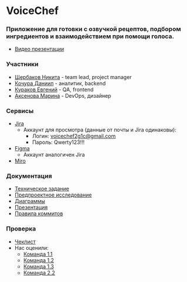 # VoiceChef

### Приложение для готовки с озвучкой рецептов, подбором ингредиентов и взаимодействием при помощи голоса.
* [Видео презентации](https://drive.google.com/file/d/1Lue6Il603UtwVpSEQiSF3k9dcCr9zZRc/view?usp=sharing)

### Участники
* [Щербаков Никита](https://github.com/Nikas2604) - team lead, project manager
* [Кочура Даниил](https://github.com/Kingofthedivanich) - аналитик, backend
* [Кураков Евгений](https://github.com/Risexxd) - QA, frontend
* [Аксенова Марина](https://github.com/hhskt) - DevOps, дизайнер
### Сервисы
* [Jira](https://voicechefapp.atlassian.net/jira/core/projects/VC/board?groupBy=status)
  * Аккаунт для просмотра (данные от почты и Jira одинаковы):
    * Логин: voicechef2g1c@gmail.com
    * Пароль: Qwerty123!!!
* [Figma](https://www.figma.com/design/f7jYuE97cM14pLokEtdwPN/VoiceChef?node-id=0-1&p=f&t=xuQs1zSbPNAgo6gQ-0)
  * Аккаунт аналогичен Jira
* [Miro](https://miro.com/app/board/uXjVIMGWVtc=/?share_link_id=181449537556)

### Документация
* [Техническое задание](https://github.com/2group1team/VoiceChef/blob/master/Documentation/%D0%A2%D0%B5%D1%85%D0%BD%D0%B8%D1%87%D0%B5%D1%81%D0%BA%D0%BE%D0%B5%20%D0%B7%D0%B0%D0%B4%D0%B0%D0%BD%D0%B8%D0%B5.docx)
* [Предпроектное исследование](https://github.com/2group1team/VoiceChef/blob/master/Documentation/%D0%9F%D1%80%D0%B5%D0%B4%D0%BF%D1%80%D0%BE%D0%B5%D0%BA%D1%82%D0%BD%D0%BE%D0%B5%20%D0%B8%D1%81%D1%81%D0%BB%D0%B5%D0%B4%D0%BE%D0%B2%D0%B0%D0%BD%D0%B8%D0%B5.pdf)
* [Диаграммы](https://github.com/2group1team/VoiceChef/tree/master/Documentation/Diagrams)
* [Презентация](https://github.com/2group1team/VoiceChef/blob/master/Documentation/Presentation/Presentation.pptx)
* [Правила коммитов](https://github.com/2group1team/VoiceChef/blob/master/Documentation/Commits/README.md)

### Проверка
* [Чеклист](https://docs.google.com/spreadsheets/d/1yGnLquVTxPcGxP5yg3C9UTXUARwv2YGHegqEgPNnFWM/edit?gid=116236438#gid=116236438)
* Нас оценили:
  * [Команда 1.1](https://docs.google.com/spreadsheets/d/1TkkNAfymy03UyZurFbbVLIurNk5RJR-yKNPpU5rKRvw/edit?gid=116236438#gid=116236438)
  * [Команда 1.2](https://docs.google.com/spreadsheets/d/1N2VNP7KQ8e5stoPP6Exh-BIzoYfDbmXog0uCsfQPa2w/edit?gid=116236438#gid=116236438)
  * [Команда 1.3](https://docs.google.com/spreadsheets/d/1u5pm8Rp8lp9xEYSzHtrhVUy3dhCtAyKt3cOX3YMu4Kk/edit?gid=116236438#gid=116236438)
  * [Команда 2.2]()
